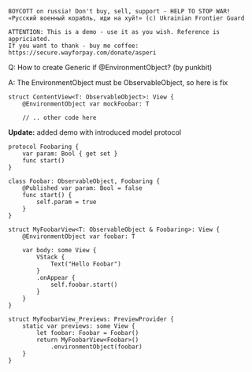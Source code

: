 ```
BOYCOTT on russia! Don't buy, sell, support - HELP TO STOP WAR!
«Русский военный корабль, иди на хуй!» (c) Ukrainian Frontier Guard

ATTENTION: This is a demo - use it as you wish. Reference is appriciated.
If you want to thank - buy me coffee: https://secure.wayforpay.com/donate/asperi
```

Q: How to create Generic if @EnvironmentObject? (by punkbit)

A: The EnvironmentObject must be ObservableObject, so here is fix

```
struct ContentView<T: ObservableObject>: View {
    @EnvironmentObject var mockFoobar: T
    
    // .. other code here
```

**Update:** added demo with introduced model protocol

```
protocol Foobaring {
    var param: Bool { get set }
    func start()
}

class Foobar: ObservableObject, Foobaring {
    @Published var param: Bool = false
    func start() {
        self.param = true
    }
}

struct MyFoobarView<T: ObservableObject & Foobaring>: View {
    @EnvironmentObject var foobar: T

    var body: some View {
        VStack {
            Text("Hello Foobar")
        }
        .onAppear {
            self.foobar.start()
        }
    }
}

struct MyFoobarView_Previews: PreviewProvider {
    static var previews: some View {
        let foobar: Foobar = Foobar()
        return MyFoobarView<Foobar>()
            .environmentObject(foobar)
    }
}
```
